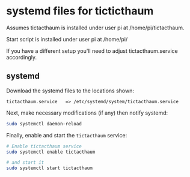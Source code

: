 # systemd files for ticticthaum

Assumes tictacthaum is installed under user pi at /home/pi/tictacthaum.

Start script is installed under user pi at /home/pi/

If you have a different setup you'll need to adjust tictacthaum.service accordingly.

## systemd
Download the systemd files to the locations shown:

```
tictacthaum.service   => /etc/systemd/system/tictacthaum.service
```

Next, make necessary modifications (if any) then notify systemd:
```sh
sudo systemctl daemon-reload
```

Finally, enable and start the `tictacthaum` service:

```sh
# Enable tictacthaum service
sudo systemctl enable tictacthaum

# and start it
sudo systemctl start tictacthaum
```
